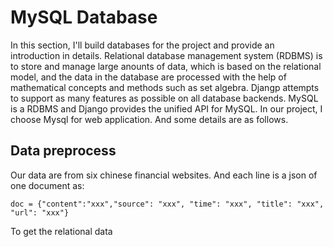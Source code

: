 # MySQL Database
In this section, I'll build databases for the project and provide an introduction in details. Relational database management system (RDBMS) 
is to store and manage large anounts of data, which is based on the relational model, and the data in
the database are processed with the help of mathematical concepts and methods such as set algebra.
Djangp attempts to support as many features as possible on all database backends. MySQL is a RDBMS and
Django provides the unified API for MySQL. In our project, I choose Mysql for web application. And some details are as follows.

## Data preprocess
Our data are from six chinese financial websites. And each line is a json of one document as:

```
doc = {"content":"xxx","source": "xxx", "time": "xxx", "title": "xxx", "url": "xxx"}
```
To get the relational data 
